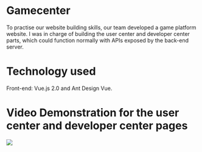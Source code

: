# Gamecenter
To practise our website building skills, our team developed a game platform website. I was in charge of building the user center and developer center parts, which could function normally with APIs exposed by the back-end server.
# Technology used
Front-end: Vue.js 2.0 and Ant Design Vue.
# Video Demonstration for the user center and developer center pages
![](https://github.com/CindyChow123/GameCenter_2020_fall_ooad/blob/master/user%2Bdeveloper.gif)
